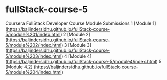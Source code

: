 # fullStack-course-5
Coursera FullStack Developer Course Module Submissions
1 [Module 1] (https://baljindersidhu.github.io/fullStack-course-5/module%201/index.html)
2 [Module 2] (https://baljindersidhu.github.io/fullStack-course-5/module%202/index.html)
3 [Module 3] (https://baljindersidhu.github.io/fullStack-course-5/module%203/index.html)
4 [Module 4] (https://baljindersidhu.github.io/fullStack-course-5/module4/index.html)
5 [Module 4.2] (https://baljindersidhu.github.io/fullStack-course-5/module%204/index.html)

